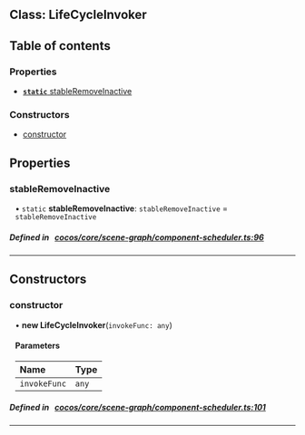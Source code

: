 
## Class: LifeCycleInvoker





<div class="table-of-content">
<h2>Table of contents</h2>


### Properties

- [ **`static`**  stableRemoveInactive](#stableRemoveInactive)

### Constructors

- [ constructor](#constructor)
</div>

## Properties


### stableRemoveInactive
<div style="margin-left: 10px;">




• `static` **stableRemoveInactive**:
`stableRemoveInactive`  = `stableRemoveInactive`
</div>

##### Defined in &nbsp;   [cocos/core/scene-graph/component-scheduler.ts:96](https://github.com/cocos-creator/engine/blob/c7bf6b8a9/cocos/core/scene-graph/component-scheduler.ts#L96)&nbsp;


___

<!---->
## Constructors


### constructor
<div style="margin-left: 10px;">

• **new LifeCycleInvoker**(`invokeFunc: any`)

#### Parameters

| Name | Type |
| :------ | :------ |
| `invokeFunc` | `any` |
</div>

##### Defined in &nbsp;   [cocos/core/scene-graph/component-scheduler.ts:101](https://github.com/cocos-creator/engine/blob/c7bf6b8a9/cocos/core/scene-graph/component-scheduler.ts#L101)&nbsp;


---

<!---->



